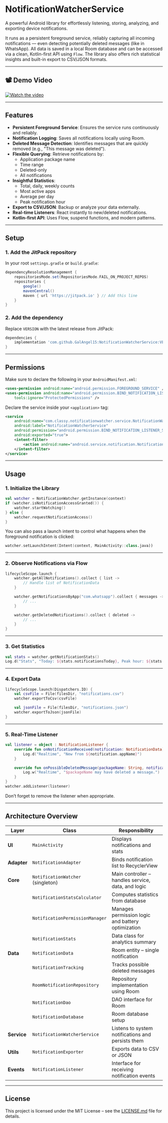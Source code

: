 # NotificationWatcherService

A powerful Android library for effortlessly listening, storing, analyzing, and exporting device notifications.

It runs as a persistent foreground service, reliably capturing all incoming notifications — even detecting potentially deleted messages (like in WhatsApp). All data is saved in a local Room database and can be accessed via a clean, Kotlin-first API using `Flow`. The library also offers rich statistical insights and built-in export to CSV/JSON formats.

---

## 📽️ Demo Video

[![Watch the video](https://img.youtube.com/vi/1BElGQRSCg0/0.jpg)](https://youtu.be/1BElGQRSCg0)

---

## Features

- **Persistent Foreground Service**: Ensures the service runs continuously and reliably.
- **Notification Logging**: Saves all notifications locally using Room.
- **Deleted Message Detection**: Identifies messages that are quickly removed (e.g., "This message was deleted").
- **Flexible Querying**: Retrieve notifications by:
  - Application package name
  - Time range
  - Deleted-only
  - All notifications
- **Insightful Statistics**:
  - Total, daily, weekly counts
  - Most active apps
  - Average per day
  - Peak notification hour
- **Export to CSV/JSON**: Backup or analyze your data externally.
- **Real-time Listeners**: React instantly to new/deleted notifications.
- **Kotlin-first API**: Uses Flow, suspend functions, and modern patterns.

---

## Setup

### 1. Add the JitPack repository

In your root `settings.gradle` or `build.gradle`:

```groovy
dependencyResolutionManagement {
    repositoriesMode.set(RepositoriesMode.FAIL_ON_PROJECT_REPOS)
    repositories {
        google()
        mavenCentral()
        maven { url 'https://jitpack.io' } // Add this line
    }
}
````

### 2. Add the dependency

Replace `VERSION` with the latest release from JitPack:

```groovy
dependencies {
    implementation 'com.github.GalAngel15:NotificationWatcherService:VERSION'
}
```

---

## Permissions

Make sure to declare the following in your `AndroidManifest.xml`:

```xml
<uses-permission android:name="android.permission.FOREGROUND_SERVICE" />
<uses-permission android:name="android.permission.BIND_NOTIFICATION_LISTENER_SERVICE"
    tools:ignore="ProtectedPermissions" />
```

Declare the service inside your `<application>` tag:

```xml
<service
    android:name="com.classy.notificationwatcher.service.NotificationWatcherService"
    android:label="NotificationWatcherService"
    android:permission="android.permission.BIND_NOTIFICATION_LISTENER_SERVICE"
    android:exported="true">
    <intent-filter>
        <action android:name="android.service.notification.NotificationListenerService" />
    </intent-filter>
</service>
```

---

## Usage

### 1. Initialize the Library

```kotlin
val watcher = NotificationWatcher.getInstance(context)
if (watcher.isNotificationAccessGranted()) {
    watcher.startWatching()
} else {
    watcher.requestNotificationAccess()
}
```

You can also pass a launch intent to control what happens when the foreground notification is clicked:

```kotlin
watcher.setLaunchIntent(Intent(context, MainActivity::class.java))
```

---

### 2. Observe Notifications via Flow

```kotlin
lifecycleScope.launch {
    watcher.getAllNotifications().collect { list ->
        // Handle list of NotificationData
    }

    watcher.getNotificationsByApp("com.whatsapp").collect { messages ->
        // ...
    }

    watcher.getDeletedNotifications().collect { deleted ->
        // ...
    }
}
```

---

### 3. Get Statistics

```kotlin
val stats = watcher.getNotificationStats()
Log.d("Stats", "Today: ${stats.notificationsToday}, Peak hour: ${stats.peakHour}")
```

---

### 4. Export Data

```kotlin
lifecycleScope.launch(Dispatchers.IO) {
    val csvFile = File(filesDir, "notifications.csv")
    watcher.exportToCsv(csvFile)

    val jsonFile = File(filesDir, "notifications.json")
    watcher.exportToJson(jsonFile)
}
```

---

### 5. Real-Time Listener

```kotlin
val listener = object : NotificationListener {
    override fun onNotificationReceived(notification: NotificationData) {
        Log.d("Realtime", "New from ${notification.appName}")
    }

    override fun onPossibleDeletedMessage(packageName: String, notificationKey: String, deletedTime: Long) {
        Log.w("Realtime", "$packageName may have deleted a message.")
    }
}
watcher.addListener(listener)
```

Don’t forget to remove the listener when appropriate.

---

## Architecture Overview

| Layer       | Class                             | Responsibility                                     |
| ----------- | --------------------------------- | -------------------------------------------------- |
| **UI**      | `MainActivity`                    | Displays notifications and stats                   |
| **Adapter** | `NotificationAdapter`             | Binds notification list to RecyclerView            |
| **Core**    | `NotificationWatcher` (singleton) | Main controller – handles service, data, and logic |
|             | `NotificationStatsCalculator`     | Computes statistics from database                  |
|             | `NotificationPermissionManager`   | Manages permission logic and battery optimization  |
|             | `NotificationStats`               | Data class for analytics summary                   |
| **Data**    | `NotificationData`                | Room entity – single notification                  |
|             | `NotificationTracking`            | Tracks possible deleted messages                   |
|             | `RoomNotificationRepository`      | Repository implementation using Room               |
|             | `NotificationDao`                 | DAO interface for Room                             |
|             | `NotificationDatabase`            | Room database setup                                |
| **Service** | `NotificationWatcherService`      | Listens to system notifications and persists them  |
| **Utils**   | `NotificationExporter`            | Exports data to CSV or JSON                        |
| **Events**  | `NotificationListener`            | Interface for receiving notification events        |

---

## License

This project is licensed under the MIT License – see the [LICENSE.md](LICENSE.md) file for details.

```
